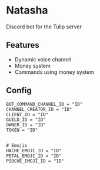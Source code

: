 # Natasha
Discord bot for the Tulip server

## Features

- Dynamic voice channel
- Money system
- Commands using money system

## Config
```env
BOT_COMMAND_CHANNEL_ID = "ID"
CHANNEL_CREATOR_ID = "ID"
CLIENT_ID = "ID"
GUILD_ID = "ID"
OWNER_ID = "ID"
TOKEN = "ID"


# Emojis
HACHE_EMOJI_ID = "ID"
PETAL_EMOJI_ID = "ID"
PIOCHE_EMOJI_ID = "ID"
```